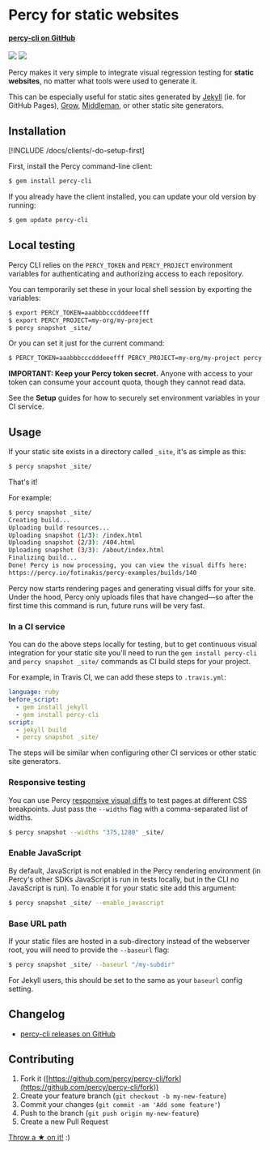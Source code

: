 # Percy for static websites
#### [percy-cli on GitHub <i class="fa fa-github" aria-hidden="true"></i>](https://github.com/percy/percy-cli)

[![](https://travis-ci.org/percy/percy-cli.svg?branch=master)](https://travis-ci.org/percy/percy-cli)
[![](https://badge.fury.io/rb/percy-cli.svg)](https://rubygems.org/gems/percy-cli)

Percy makes it very simple to integrate visual regression testing for **static websites**, no matter what tools were used to generate it.

This can be especially useful for static sites generated by [Jekyll](http://jekyllrb.com/) (ie. for GitHub Pages), [Grow](http://growsdk.org), [Middleman](https://middlemanapp.com/), or other static site generators.

## Installation

[!INCLUDE /docs/clients/-do-setup-first]

First, install the Percy command-line client:

```bash
$ gem install percy-cli
```

If you already have the client installed, you can update your old version by running:

```bash
$ gem update percy-cli
```

## Local testing

Percy CLI relies on the `PERCY_TOKEN` and `PERCY_PROJECT` environment variables for authenticating and authorizing access to each repository.

You can temporarily set these in your local shell session by exporting the variables:

```bash
$ export PERCY_TOKEN=aaabbbcccdddeeefff
$ export PERCY_PROJECT=my-org/my-project
$ percy snapshot _site/
```

Or you can set it just for the current command:

```bash
$ PERCY_TOKEN=aaabbbcccdddeeefff PERCY_PROJECT=my-org/my-project percy snapshot _site/
```

<div class="Alert Alert--warning">

**IMPORTANT: Keep your Percy token secret.** Anyone with access to your token can consume your account quota, though they cannot read data.

See the **Setup** guides for how to securely set environment variables in your CI service.

</div>

## Usage

If your static site exists in a directory called `_site`, it's as simple as this:

```bash
$ percy snapshot _site/
```

That's it!

For example:

```bash
$ percy snapshot _site/
Creating build...
Uploading build resources...
Uploading snapshot (1/3): /index.html
Uploading snapshot (2/3): /404.html
Uploading snapshot (3/3): /about/index.html
Finalizing build...
Done! Percy is now processing, you can view the visual diffs here:
https://percy.io/fotinakis/percy-examples/builds/140
```

Percy now starts rendering pages and generating visual diffs for your site. Under the hood, Percy only uploads files that have changed—so after the first time this command is run, future runs will be very fast.

### In a CI service

You can do the above steps locally for testing, but to get continuous visual integration for your static site you'll need to run the `gem install percy-cli` and `percy snapshot _site/` commands  as CI build steps for your project.

For example, in Travis CI, we can add these steps to `.travis.yml`:

```yaml
language: ruby
before_script:
  - gem install jekyll
  - gem install percy-cli
script:
  - jekyll build
  - percy snapshot _site/
```

The steps will be similar when configuring other CI services or other static site generators.

### Responsive testing

You can use Percy [responsive visual diffs](/docs/learn/responsive) to test pages at different CSS breakpoints. Just pass the `--widths` flag with a comma-separated list of widths.

```bash
$ percy snapshot --widths "375,1280" _site/
```

### Enable JavaScript

By default, JavaScript is not enabled in the Percy rendering environment (in Percy's other SDKs JavaScript is run in tests locally, but in the CLI no JavaScript is run). To enable it for your static site add this argument:

```bash
$ percy snapshot _site/ --enable_javascript
```

### Base URL path

If your static files are hosted in a sub-directory instead of the webserver root, you will need to provide the `--baseurl` flag:

```bash
$ percy snapshot _site/ --baseurl "/my-subdir"
```

For Jekyll users, this should be set to the same as your `baseurl` config setting.

## Changelog

*   [percy-cli releases on GitHub](https://github.com/percy/percy-cli/releases)

## Contributing

1.  Fork it ([https://github.com/percy/percy-cli/fork](https://github.com/percy/percy-cli/fork))
2.  Create your feature branch (`git checkout -b my-new-feature`)
3.  Commit your changes (`git commit -am 'Add some feature'`)
4.  Push to the branch (`git push origin my-new-feature`)
5.  Create a new Pull Request

[Throw a ★ on it!](https://github.com/percy/percy-cli) :)
